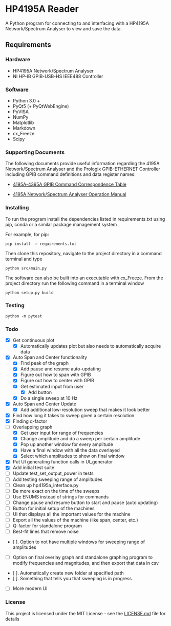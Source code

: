 # HP4195A Reader

A Python program for connecting to and interfacing with a HP4195A Network/Spectrum Analyser to view and save the data.

## Requirements

### Hardware
- HP4195A Network/Spectrum Analyser
- NI HP-IB GPIB-USB-HS IEEE488 Controller

### Software
- Python 3.0 +
- PyQt5 (+ PyQtWebEngine)
- PyVISA
- NumPy
- Matplotlib
- Markdown
- cx_Freeze
- Scipy

### Supporting Documents
The following documents provide useful information regarding the 4195A Network/Spectrum Analyser and the Prologix GPIB-ETHERNET Controller including GPIB command definitions and data register names:

* [4195A-4395A GPIB Command Correspondence Table](http://www.tentech.ca/downloads/hardware/HP4195A/4195A-4395A%20GPIB%20Command%20Correspondance.pdf)

* [4195A Network/Spectrum Analyser Operation Manual](https://www.keysight.com/upload/cmc_upload/All/04195_90000_final.pdf)

### Installing

To run the program install the dependencies listed in requirements.txt using pip, conda or a similar package management system

For example, for pip:

```
pip install -r requirements.txt
```

Then clone this repository, navigate to the project directory in a command terminal and type

```
python src/main.py
```

The software can also be built into an executable with cx_Freeze. From the project directory run the following command in a terminal window

```
python setup.py build
```

### Testing

```
python -m pytest
```

### Todo

- [x]  Get continuous plot
    - [x]  Automatically updates plot but also needs to automatically acquire data
- [x]  Auto Span and Center functionality
    - [x]  Find peak of the graph
    - [x]  Add pause and resume auto-updating
    - [x]  Figure out how to span with GPIB
    - [x]  Figure out how to center with GPIB
    - [x]  Get estimated input from user
        - [x]  Add button
    - [x]  Do a single sweep at 10 Hz
- [x]  Auto Span and Center Update
    - [x]  Add additional low-resolution sweep that makes it look better
- [x]  Find how long it takes to sweep given a certain resolution
- [x]  Finding q-factor
- [ ]  Overlapping graph
    - [x]  Get user input for range of frequencies
    - [x]  Change amplitude and do a sweep per certain amplitude
    - [x]  Pop up another window for every amplitude
    - [x]  Have a final window with all the data overlayed
    - [x]  Select which amplitudes to show on final window
- [x]  Put UI generating function calls in UI_generator
- [x]  Add initial test suite
- [ ]  Update test_set_output_power in tests
- [ ]  Add testing sweeping range of amplitudes
- [ ]  Clean up hp4195a_interface.py
- [ ]  Be more exact on the time of the sweeps
- [ ]  Use ENUMS instead of strings for commands
- [ ]  Change pause and resume button to start and pause (auto updating)
- [ ]  Button for initial setup of the machines
- [ ]  UI that displays all the important values for the machine
- [ ]  Export all the values of the machine (like span, center, etc.)
- [ ]  Q-factor for standalone program
- [ ]  Best-fit lines that remove noise
- [ ]. Option to not have multiple windows for sweeping range of amplitudes
- [ ]  Option on final overlay graph and standalone graphing program to modify frequencies and magnitudes, and then export that data in csv
- [ ]. Automatically create new folder at specified path
- [ ]. Something that tells you that sweeping is in progress
- [ ]  More modern UI

### License

This project is licensed under the MIT License - see the [LICENSE.md](LICENSE.md) file for details
